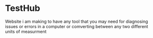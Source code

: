 # TestHub
Website i am making to have any tool that you may need for diagnosing issues or errors in a computer or comverting between any two different units of measurment
